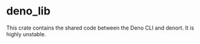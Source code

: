 # deno_lib

This crate contains the shared code between the Deno CLI and denort. It is
highly unstable.
